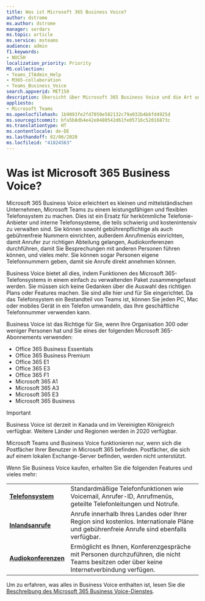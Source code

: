 ```yaml
---
title: Was ist Microsoft 365 Business Voice?
author: dstrome
ms.author: dstrome
manager: serdars
ms.topic: article
ms.service: msteams
audience: admin
f1.keywords:
- NOCSH
localization_priority: Priority
MS.collection:
- Teams_ITAdmin_Help
- M365-collaboration
- Teams_Business_Voice
search.appverid: MET150
description: Übersicht über Microsoft 365 Business Voice und die Art und Weise, wie es kleinen und mittelständischen Unternehmen dabei helfen kann, effektiver zu kommunizieren.
appliesto:
- Microsoft Teams
ms.openlocfilehash: 1b9093fe2fd7050e582132c79a932b4b6fd4925d
ms.sourcegitcommit: bfa5b8db4e42e0480542d61fe05716c52016873c
ms.translationtype: HT
ms.contentlocale: de-DE
ms.lasthandoff: 02/06/2020
ms.locfileid: "41824563"
---
```

# <a name="what-is-microsoft-365-business-voice"></a>Was ist Microsoft 365 Business Voice?

Microsoft 365 Business Voice erleichtert es kleinen und mittelständischen Unternehmen, Microsoft Teams zu einem leistungsfähigen und flexiblen Telefonsystem zu machen. Dies ist ein Ersatz für herkömmliche Telefonie-Anbieter und interne Telefonsysteme, die teils schwierig und kostenintensiv zu verwalten sind. Sie können sowohl gebührenpflichtige als auch gebührenfreie Nummern einrichten, außerdem Anrufmenüs einrichten, damit Anrufer zur richtigen Abteilung gelangen, Audiokonferenzen durchführen, damit Sie Besprechungen mit anderen Personen führen können, und vieles mehr. Sie können sogar Personen eigene Telefonnummern geben, damit sie Anrufe direkt annehmen können.

Business Voice bietet all dies, indem Funktionen des Microsoft 365-Telefonsystems in einem einfach zu verwaltenden Paket zusammengefasst werden. Sie müssen sich keine Gedanken über die Auswahl des richtigen Plans oder Features machen. Sie sind alle hier und für Sie eingerichtet. Da das Telefonsystem ein Bestandteil von Teams ist, können Sie jeden PC, Mac oder mobiles Gerät in ein Telefon umwandeln, das Ihre geschäftliche Telefonnummer verwenden kann.

Business Voice ist das Richtige für Sie, wenn Ihre Organisation 300 oder weniger Personen hat und Sie eines der folgenden Microsoft 365-Abonnements verwenden:

* Office 365 Business Essentials
* Office 365 Business Premium
* Office 365 E1
* Office 365 E3
* Office 365 F1
* Microsoft 365 A1
* Microsoft 365 A3
* Microsoft 365 E3
* Microsoft 365 Business

> [!IMPORTANT]
> Business Voice ist derzeit in Kanada und im Vereinigten Königreich verfügbar. Weitere Länder und Regionen werden in 2020 verfügbar.
>
> Microsoft Teams und Business Voice funktionieren nur, wenn sich die Postfächer Ihrer Benutzer in Microsoft 365 befinden.  Postfächer, die sich auf einem lokalen Exchange-Server befinden, werden nicht unterstützt.

Wenn Sie Business Voice kaufen, erhalten Sie die folgenden Features und vieles mehr:

<table>
    <tr>
        <td><b><a href="/microsoftteams/what-is-phone-system-in-office-365">Telefonsystem</a></b>
        </td>
        <td>Standardmäßige Telefonfunktionen wie Voicemail, Anrufer-ID, Anrufmenüs, geteilte Telefonleitungen und Notrufe.
        </td>
    </tr>
<tr>
        <td><b><a href="/microsoftteams/calling-plan-landing-page">Inlandsanrufe</a></b>
        </td>
        <td>Anrufe innerhalb Ihres Landes oder Ihrer Region sind kostenlos. Internationale Pläne und gebührenfreie Anrufe sind ebenfalls verfügbar.
        </td>
    </tr>
    <tr>
        <td><b><a href="/microsoftteams/audio-conferencing-in-office-365">Audiokonferenzen</a></b>
        </td>
        <td>Ermöglicht es Ihnen, Konferenzgespräche mit Personen durchzuführen, die nicht Teams besitzen oder über keine Internetverbindung verfügen.
        </td>
    </tr>
</table>

Um zu erfahren, was alles in Business Voice enthalten ist, lesen Sie die [Beschreibung des Microsoft 365 Business Voice-Dienstes](https://docs.microsoft.com/office365/servicedescriptions/microsoft-365-business-voice-service-description).
